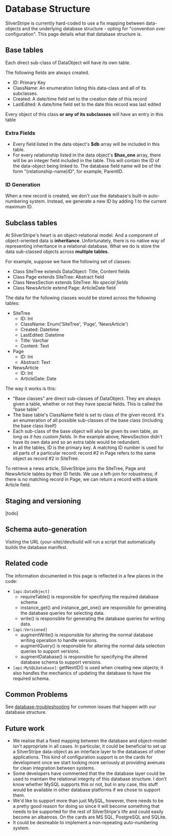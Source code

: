 # Database Structure

SilverStripe is currently hard-coded to use a fix mapping between data-objects and the underlying database structure -
opting for "convention over configuration".  This page details what that database structure is. 

## Base tables

Each direct sub-class of DataObject will have its own table.

The following fields are always created.

*  ID: Primary Key
*  ClassName: An enumeration listing this data-class and all of its subclasses.
*  Created: A date/time field set to the creation date of this record
*  LastEdited: A date/time field set to the date this record was last edited

Every object of this class **or any of its subclasses** will have an entry in this table

### Extra Fields

*  Every field listed in the data object's **$db** array will be included in this table.
*  For every relationship listed in the data object's **$has_one** array, there will be an integer field included in the
table.  This will contain the ID of the data-object being linked to.  The database field name will be of the form
"(relationship-name)ID", for example, ParentID.

### ID Generation

When a new record is created, we don't use the database's built-in auto-numbering system.  Instead, we generate a new ID
by adding 1 to the current maximum ID.

##  Subclass tables

At SilverStripe's heart is an object-relational model.  And a component of object-oriented data is **inheritance**. 
Unfortunately, there is no native way of representing inheritance in a relational database.  What we do is store the
data sub-classed objects across **multiple tables**.

For example, suppose we have the following set of classes:

*  Class SiteTree extends DataObject: Title, Content fields
*  Class Page extends SiteTree: Abstract field
*  Class NewsSection extends SiteTree: *No special fields*
*  Class NewsArticle extend Page: ArticleDate field

The data for the following classes would be stored across the following tables:

*  SiteTree
    * ID: Int
    * ClassName: Enum('SiteTree', 'Page', 'NewsArticle')
    * Created: Datetime
    * LastEdited: Datetime
    * Title: Varchar
    * Content: Text
*  Page
    * ID: Int
    * Abstract: Text
*  NewsArticle
    * ID: Int
    * ArticleDate: Date

The way it works is this:

*  "Base classes" are direct sub-classes of DataObject.  They are always given a table, whether or not they have special
fields.  This is called the "base table"
*  The base table's ClassName field is set to class of the given record.  It's an enumeration of all possible
sub-classes of the base class (including the base class itself)
*  Each sub-class of the base object will also be given its own table, *as long as it has custom fields*.  In the
example above, NewsSection didn't have its own data and so an extra table would be redundant.
*  In all the tables, ID is the primary key.  A matching ID number is used for all parts of a particular record: 
record #2 in Page refers to the same object as record #2 in SiteTree.

To retrieve a news article, SilverStripe joins the SiteTree, Page and NewsArticle tables by their ID fields.  We use a
left-join for robustness; if there is no matching record in Page, we can return a record with a blank Article field.

## Staging and versioning

[todo]

## Schema auto-generation

Visiting the URL (your-site)/dev/build will run a script that automatically builds the database manifest.


## Related code

The information documented in this page is reflected in a few places in the code:

*  `[api:DataObject]`
    * requireTable() is responsible for specifying the required database schema
    * instance_get() and instance_get_one() are responsible for generating the database queries for selecting data.
    * write() is responsible for generating the database queries for writing data.
*  `[api:Versioned]`
    * augmentWrite() is responsible for altering the normal database writing operation to handle versions.
    * augmentQuery() is responsible for altering the normal data selection queries to support versions.
    * augmentDatabase() is responsible for specifying the altered database schema to support versions.
*  `[api:MySQLDatabase]`: getNextID() is used when creating new objects; it also handles the mechanics of
updating the database to have the required schema.


## Common Problems

See [database-troubleshooting](/howto/database-troubleshooting) for common issues that happen with our database structure.

## Future work

*  We realise that a fixed mapping between the database and object-model isn't appropriate in all cases.  In particular,
it could be beneficial to set up a SilverStripe data-object as an interface layer to the databases of other
applications.  This kind of configuration support is on the cards for development once we start looking more seriously
at providing avenues for clean integration between systems.
*  Some developers have commented that the the database layer could be used to maintain the relational integrity of this
database structure.  I don't know whether MySQL supports this or not, but in any case, this stuff would be available in
other database platforms if we chose to support them.
*  We'd like to support more than just MySQL, however, there needs to be a pretty good reason for doing so since it will
become something that needs to be supported for the rest of SilverStripe's life and could easily become an albatross. 
On the cards are MS SQL, PostgreSQL and SQLite.
*  It could be desireable to implement a non-repeating auto-numbering system.

